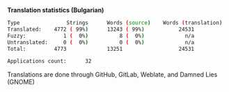 **Translation statistics (Bulgarian)**
```bash
Type               Strings      Words (source)    Words (translation)
Translated:    4772 ( 99%)      13243 ( 99%)           24531
Fuzzy:            1 (  0%)          8 (  0%)             n/a
Untranslated:     0 (  0%)          0 (  0%)             n/a
Total:         4773             13251                  24531

Applications count:      32
```
Translations are done through GitHub, GitLab, Weblate, and Damned Lies (GNOME)
